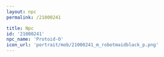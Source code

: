 ```yaml
---
layout: npc
permalink: /21000241

title: Npc
id: '21000241'
npc_name: 'Protoid-O'
icon_url: 'portrait/mob/21000241_m_robotmaidblack_p.png'
---
```

